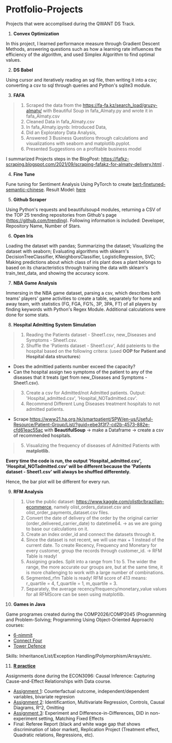 # Protfolio-Projects

Projects that were accomplised during the QWANT DS Track.

1. **Convex Optimization**

In this project, I learned performance measure through Gradient Descent Methods, answering questions such as how a learning rate influences the efficiency of the algorithm, and used Simplex Algorithm to find optimal values.

2. **DS Babel**

Using cursor and iteratively reading an sql file, then writing it into a csv; converting a csv to sql through queries and Python's sqlite3 module.

3. **FAFA** 

>1.	Scraped the data from the https://fa-fa.kz/search_load/gruzy-almaty/ with Beautiful Soup in fafa_Almaty.py and wrote it in fafa_Almaty.csv
>2.	Cleaned Data in fafa_Almaty.csv
>3.	In fafa_Almaty.ipynb: Introduced Data,
>4.	Did an Exploratory Data Analysis, 
>5.	Answered 3 Business Questions through calculations and visualizations with seaborn and matplotlib.pyplot.
>6.	Presented Suggestions on a profitable business model

I summarized Projects steps in the BlogPost: https://fafkz-scraping.blogspot.com/2021/09/scraping-fafakz-for-almaty-delivery.html .

4. **Fine Tune**

Fune tuning for Sentiment Analysis Using PyTorch to create [bert-finetuned-semantic-chinese](https://huggingface.co/Ayazhankad/bert-finetuned-semantic-chinese). Result Model: [here](https://huggingface.co/Ayazhankad/bert-finetuned-semantic-chinese)

5. **Github Scraper**

Using Python's requests and beautifulsoup4 modules, returning a CSV of the TOP 25 trending repositories from Github's page (https://github.com/trending). Following information is included: Developer, Repository Name, Number of Stars.

6. **Open Iris**

Loading the dataset with pandas; Summarizing the dataset; Visualizing the dataset with seaborn; Evaluating algorithms with sklearn's DecisionTreeClassifier, KNeighborsClassifier, LogisticRegression, SVC; Making predictions about which class of iris plant does a plant belongs to based on its characteristics through training the data with sklearn's train_test_data, and showing the accuracy score.

7. **NBA Game Analysis**

Immersing in the NBA game dataset, parsing a csv, which describes both teams' players' game activities to
create a table, separately for home and away team, with statistics (FG, FGA, FG%, 3P, 3PA, FT) of all players by finding keywords with Python's Regex Module. Additional calculations were done for some stats.

8. **Hospital Admitting System Simulation** 

>1. Reading the Patients dataset - Sheet1.csv, new_Diseases and Symptoms - Sheet1.csv.
>2. Shuffle the 'Patients dataset - Sheet1.csv', Add pateients to the hospital based on the following critera: (used **OOP for Patient and Hospital data structures**) 
- Does the admittied patients number exceed the capacity?
- Can the hospital assign two symptoms of the patient to any of the diseases that it treats (get from new_Diseases and Symptoms - Sheet1.csv).
>3. Create a csv for Admitted/not Admitted patients.
Output: 'Hospital_admitted.csv', 'Hospital_NOTadmitted.csv'.
>4. Recommend Different Lung Diseases treatment hospitals to not admitted patients.
- Scrape https://www21.ha.org.hk/smartpatient/SPW/en-us/Useful-Resource/Patient-Group/List/?guid=ebe3f3f7-cd2b-4573-882e-cfd61eac55ac with **BeautifulSoup** -> make a Dataframe -> create a csv of recommended hospitals.
>5. Visualizing the frequency of diseases of Admitted Patients with **matplotlib.**

**Every time the code is run, the output 'Hospital_admitted.csv', 'Hospital_NOTadmitted.csv' will be different because the 'Patients dataset - Sheet1.csv' will always be shuffled differentely.**

Hence, the bar plot will be different for every run.

9. **RFM Analysis**

>1. Use the public dataset: https://www.kaggle.com/olistbr/brazilian-ecommerce, namely olist_orders_dataset.csv and olist_order_payments_dataset.csv files.
>2. Convert the date of delivery of the order by the original carrier (order_delivered_carrier_date) to datetime64. -> as we are going to base our calculations on it.
>3. Create an index order_id and connect the datasets through it.
>4. Since the dataset is not recent, we will use max + 1 instead of the current date. To create Recency, Frequency and Monetary for every customer, group the records through customer_id. -> RFM Table is ready!
>5. Assigning grades. Split into a range from 1 to 5. The wider the range, the more accurate our groups are, but at the same time, it is more challenging to work with a large number of combinations.
>6. Segmented_rfm Table is ready! RFM score of 413 means: r_quartile = 4, f_quartile = 1, m_quartile = 3.
>7. Separately, the average recency/frequency/monetary_value values for all RFMScore can be seen using matplotlib.

10. **Games in Java**

Game programes created during the COMP2026/COMP2045 (Programming and Problem-Solving; Programming Using Object-Oriented Approach) courses:

- [6-nimmit](https://github.com/ayazhankadessova/Portfolio-Projects/tree/main/Games/6-nimmt)
- [Connect Four](https://github.com/ayazhankadessova/Portfolio-Projects/tree/main/Games/ConnectFour)
- [Tower Defence](https://github.com/ayazhankadessova/Portfolio-Projects/tree/main/Games/TowerDefense)

Skills: Inheritance/List/Exception Handling/Polymorphism/Arrays/etc.

11. **[R practice](https://github.com/ayazhankadessova/Rpractice)**

Assignments done during the ECON3096: Causal Inference: Capturing Cause-and-Effect Relationships with Data course.

* [Assignment 1](https://github.com/ayazhankadessova/Rpractice/tree/main/Assignment1): Counterfactual outcome, independent/dependent variables, bivariate regresion
* [Assignment 2](https://github.com/ayazhankadessova/Rpractice/tree/main/Assignment_2): Identificantion, Multivariate Regression, Controls, Causal Diagrams, R^2, Omitting
* [Assignment 3](https://github.com/ayazhankadessova/Rpractice/tree/main/Assignment_3): Experiment and Difference-in-Differences, DID in non-experiment setting, Matching Fixed Effects
* Final: Referee Report (black and white wage gap that shows discrimination of labor market), Replication Project (Treatment effect, Quadratic relations, Regressions, etc).

